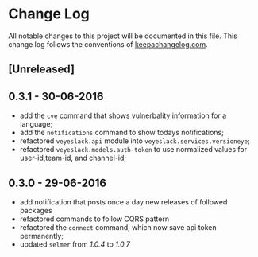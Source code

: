 # Change Log
All notable changes to this project will be documented in this file. This change log follows the conventions of [keepachangelog.com](http://keepachangelog.com/).

## [Unreleased]

## 0.3.1 - 30-06-2016

- add the `cve` command that shows vulnerbality information for a language;
- add the `notifications` command to show todays notifications;
- refactored `veyeslack.api` module into `veyeslack.services.versioneye`;
- refactored `veyeslack.models.auth-token` to use normalized values for user-id,team-id, and channel-id;

## 0.3.0 - 29-06-2016

- add notification that posts once a day new releases of followed packages
- refactored commands to follow CQRS pattern
- refactored the `connect` command, which now save api token permanently;
- updated `selmer` from _1.0.4_ to _1.0.7_


